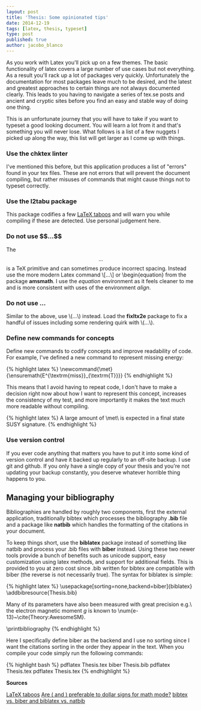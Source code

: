 ```yaml
---
layout: post
title: 'Thesis: Some opinionated tips'
date: 2014-12-19
tags: [latex, thesis, typeset]
type: post
published: true
author: jacobo_blanco
---
```


As you work with Latex you'll pick up on a few themes. The basic functionality of latex covers a large number of use cases but not everything. As a result you'll rack up a lot of packages very quickly. Unfortunately the documentation for most packages leave much to be desired, and the latest and greatest approaches to certain things are not always documented clearly. This leads to you having to navigate a series of tex.se posts and ancient and cryptic sites before you find an easy and stable way of doing one thing.

This is an unfortunate journey that you will have to take if you want to typeset a good looking document. You will learn a lot from it and that's something you will never lose. What follows is a list of a few nuggets I picked up along the way, this list will get larger as I come up with things.

### Use the chktex linter

I've mentioned this before, but this application produces a list of "errors" found in your tex files. These are not errors that will prevent the document compiling, but rather misuses of commands that might cause things not to typeset correctly.

### Use the l2tabu package

This package codifies a few [LaTeX taboos](http://anorien.csc.warwick.ac.uk/mirrors/CTAN/info/l2tabu/english/l2tabuen.pdf) and will warn you while compiling if these are detected. Use personal judgement here.

### Do not use \$\$...\$\$

The $$...$$ is a TeX primitive and can sometimes produce incorrect spacing. Instead use the more modern Latex command \\[...\\] or \begin{equation} from the package **amsmath**. I use the _equation_ environment as it feels cleaner to me and is more consistent with uses of the environment _align_.

### Do not use $...$

Similar to the above, use \\(...\\) instead. Load the **fixltx2e** package to fix a handful of issues including some rendering quirk with \\(...\\).

### Define new commands for concepts

Define new commands to codify concepts and improve readability of code. For example, I've defined a new command to represent missing energy:

{% highlight latex %}
\newcommand{\met}{\ensuremath{E^{\textrm{miss}}_{\textrm{T}}}}
{% endhighlight %}

This means that I avoid having to repeat code, I don't have to make a decision right now about how I want to represent this concept, increases the consistency of my test, and more importantly it makes the text much more readable without compiling.

{% highlight latex %}
A large amount of \met\ is expected
in a final state SUSY signature.
{% endhighlight %}

### Use version control

If you ever code anything that matters you have to put it into some kind of version control and have it backed up regularly to an off-site backup. I use git and github. If you only have a single copy of your thesis and you're not updating your backup constantly, you deserve whatever horrible thing happens to you.

## Managing your bibliography

Bibliographies are handled by roughly two components, first the external application, traditionally bibtex which processes the bibliography **.bib** file and a package like **natbib** which handles the formatting of the citations in your document.

To keep things short, use the **biblatex** package instead of something like natbib and process your .bib files with **biber** instead. Using these two newer tools provide a bunch of benefits such as unicode support, easy customization using latex methods, and support for additional fields. This is provided to you at zero cost since .bib written for bibtex are compatible with biber (the reverse is not necessarily true). The syntax for biblatex is simple:

{% highlight latex %}
\usepackage[sorting=none,backend=biber]{biblatex}
\addbibresource{Thesis.bib}

Many of its parameters have also been measured 
with great precision e.g.\ the electron magnetic
moment $g$ is known to \num{e-13}~\cite{Theory:AwesomeSM}.

\printbibliography
{% endhighlight %}

Here I specifically define biber as the backend and I use no sorting since I want the citations sorting in the order they appear in the text. When you compile your code simply run the following commands:

{% highlight bash %}
pdflatex Thesis.tex
biber Thesis.bib
pdflatex Thesis.tex
pdflatex Thesis.tex
{% endhighlight %}

**Sources**

[LaTeX taboos](http://anorien.csc.warwick.ac.uk/mirrors/CTAN/info/l2tabu/english/l2tabuen.pdf)
[Are \( and \) preferable to dollar signs for math mode?](http://tex.stackexchange.com/questions/510/are-and-preferable-to-dollar-signs-for-math-mode)
[bibtex vs. biber and biblatex vs. natbib](http://tex.stackexchange.com/questions/25701/bibtex-vs-biber-and-biblatex-vs-natbib)
